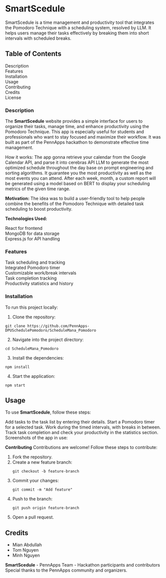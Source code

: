 # **SmartScedule**

SmartScedule is a time management and productivity tool that integrates the Pomodoro Technique with a scheduling system, resolved by LLM. It helps users manage their tasks effectively by breaking them into short intervals with scheduled breaks.

## **Table of Contents**
Description   
Features    
Installation    
Usage    
Contributing    
Credits   
License   

### **Description**

The **SmartScedule** website provides a simple interface for users to organize their tasks, manage time, and enhance productivity using the Pomodoro Technique. This app is especially useful for students and professionals who want to stay focused and maximize their workflow. It was built as part of the PennApps hackathon to demonstrate effective time management.

How it works:
The app gonna retrieve your calendar from the Google Calendar API, and parse it into cerebras API LLM to generate the most optimized schedule throughout the day base on prompt engineering and sorting algorithms. It guarantee you the most productivity as well as the most events you can attend. After each week, month, a custom report will be generated using a model based on BERT to display your scheduling metrics of the given time range.

**Motivation:** The idea was to build a user-friendly tool to help people combine the benefits of the Pomodoro Technique with detailed task scheduling to boost productivity.

**Technologies Used:**

React for frontend  
MongoDB for data storage   
Express.js for API handling    

### **Features**

Task scheduling and tracking   
Integrated Pomodoro timer     
Customizable work/break intervals    
Task completion tracking    
Productivity statistics and history    

### **Installation**
To run this project locally:

1. Clone the repository:
```
git clone https://github.com/PennApps-DPUSchedulePomodoro/ScheduleMana_Pomodoro
```
2. Navigate into the project directory:
```
cd ScheduleMana_Pomodoro
```
3. Install the dependencies:
```
npm install
```
4. Start the application:
```
npm start
```

## **Usage**
To use **SmartScedule**, follow these steps:

Add tasks to the task list by entering their details.
Start a Pomodoro timer for a selected task.
Work during the timed intervals, with breaks in between.
Track task completion and check your productivity in the statistics section.
Screenshots of the app in use:


**Contributing**
Contributions are welcome! Follow these steps to contribute:

1. Fork the repository.
2. Create a new feature branch:
   ```
   git checkout -b feature-branch
   ```
3. Commit your changes:
   ```
   git commit -m "Add feature"
   ```
4. Push to the branch:
   ```
   git push origin feature-branch
   ```
5. Open a pull request.

## **Credits**
* Mian Abdullah
* Tom Nguyen
* Minh Nguyen


**SmartScedule** - PennApps Team - Hackathon participants and contributors      
Special thanks to the PennApps community and organizers.

